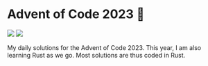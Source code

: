 # Advent of Code 2023 🎄

![](https://img.shields.io/badge/📅_%20day-17-blue?style=for-the-badge)
![](https://img.shields.io/badge/⭐_%20stars-34-yellow?style=for-the-badge)

My daily solutions for the Advent of Code 2023. This year, I am also learning Rust as we go. Most solutions are thus coded in Rust.

